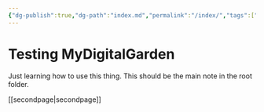 ```yaml
---
{"dg-publish":true,"dg-path":"index.md","permalink":"/index/","tags":["gardenEntry"],"noteIcon":"","created":"2024-12-31T01:00:46.936-06:00","updated":"2024-12-31T01:15:05.967-06:00"}
---
```


# Testing MyDigitalGarden
Just learning how to use this thing. This should be the main note in the root folder.

[[secondpage\|secondpage]]
